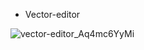 * Vector-editor

![vector-editor_Aq4mc6YyMi](https://github.com/user-attachments/assets/b05c9b58-9b57-4d6c-b1ff-a91f1976ad00)
